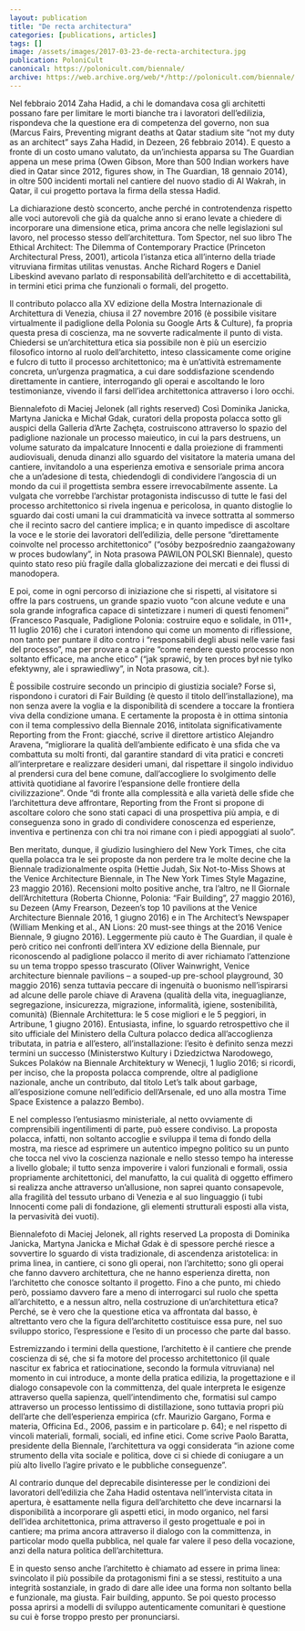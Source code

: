 ```yaml
---
layout: publication
title: "De recta architectura"
categories: [publications, articles]
tags: []
image: /assets/images/2017-03-23-de-recta-architectura.jpg
publication: PoloniCult
canonical: https://polonicult.com/biennale/
archive: https://web.archive.org/web/*/http://polonicult.com/biennale/
---
```


Nel febbraio 2014 Zaha Hadid, a chi le domandava cosa gli architetti possano fare per limitare le morti bianche tra i lavoratori dell’edilizia, rispondeva che la questione era di competenza del governo, non sua (Marcus Fairs, Preventing migrant deaths at Qatar stadium site “not my duty as an architect” says Zaha Hadid, in Dezeen, 26 febbraio 2014). E questo a fronte di un costo umano valutato, da un’inchiesta apparsa su The Guardian appena un mese prima (Owen Gibson, More than 500 Indian workers have died in Qatar since 2012, figures show, in The Guardian, 18 gennaio 2014), in oltre 500 incidenti mortali nel cantiere del nuovo stadio di Al Wakrah, in Qatar, il cui progetto portava la firma della stessa Hadid.

La dichiarazione destò sconcerto, anche perché in controtendenza rispetto alle voci autorevoli che già da qualche anno si erano levate a chiedere di incorporare una dimensione etica, prima ancora che nelle legislazioni sul lavoro, nel processo stesso dell’architettura. Tom Spector, nel suo libro The Ethical Architect: The Dilemma of Contemporary Practice (Princeton Architectural Press, 2001), articola l’istanza etica all’interno della triade vitruviana firmitas utilitas venustas. Anche Richard Rogers e Daniel Libeskind avevano parlato di responsabilità dell’architetto e di accettabilità, in termini etici prima che funzionali o formali, del progetto.

Il contributo polacco alla XV edizione della Mostra Internazionale di Architettura di Venezia, chiusa il 27 novembre 2016 (è possibile visitare virtualmente il padiglione della Polonia su Google Arts & Culture), fa propria questa presa di coscienza, ma ne sovverte radicalmente il punto di vista. Chiedersi se un’architettura etica sia possibile non è più un esercizio filosofico intorno al ruolo dell’architetto, inteso classicamente come origine e fulcro di tutto il processo architettonico; ma è un’attività estremamente concreta, un’urgenza pragmatica, a cui dare soddisfazione scendendo direttamente in cantiere, interrogando gli operai e ascoltando le loro testimonianze, vivendo il farsi dell’idea architettonica attraverso i loro occhi.

Biennalefoto di Maciej Jelonek (all rights reserved)
Così Dominika Janicka, Martyna Janicka e Michał Gdak, curatori della proposta polacca sotto gli auspici della Galleria d’Arte Zachęta, costruiscono attraverso lo spazio del padiglione nazionale un processo maieutico, in cui la pars destruens, un volume saturato da impalcature Innocenti e dalla proiezione di frammenti audiovisuali, denuda dinanzi allo sguardo del visitatore la materia umana del cantiere, invitandolo a una esperienza emotiva e sensoriale prima ancora che a un’adesione di testa, chiedendogli di condividere l’angoscia di un mondo da cui il progettista sembra essere irrevocabilmente assente. La vulgata che vorrebbe l’archistar protagonista indiscusso di tutte le fasi del processo architettonico si rivela ingenua e pericolosa, in quanto distoglie lo sguardo dai costi umani la cui drammaticità va invece sottratta al sommerso che il recinto sacro del cantiere implica; e in quanto impedisce di ascoltare la voce e le storie dei lavoratori dell’edilizia, delle persone “direttamente coinvolte nel processo architettonico” (“osóby bezpośrednio zaangażowany w proces budowlany”, in Nota prasowa PAWILON POLSKI Biennale), questo quinto stato reso più fragile dalla globalizzazione dei mercati e dei flussi di manodopera.

E poi, come in ogni percorso di iniziazione che si rispetti, al visitatore si offre la pars costruens, un grande spazio vuoto “con alcune vedute e una sola grande infografica capace di sintetizzare i numeri di questi fenomeni” (Francesco Pasquale, Padiglione Polonia: costruire equo e solidale, in 011+, 11 luglio 2016) che i curatori intendono qui come un momento di riflessione, non tanto per puntare il dito contro i “responsabili degli abusi nelle varie fasi del processo”, ma per provare a capire “come rendere questo processo non soltanto efficace, ma anche etico” (“jak sprawić, by ten proces był nie tylko efektywny, ale i sprawiedliwy”, in Nota prasowa, cit.).

È possibile costruire secondo un principio di giustizia sociale? Forse sì, rispondono i curatori di Fair Building (è questo il titolo dell’installazione), ma non senza avere la voglia e la disponibilità di scendere a toccare la frontiera viva della condizione umana. E certamente la proposta è in ottima sintonia con il tema complessivo della Biennale 2016, intitolata significativamente Reporting from the Front: giacché, scrive il direttore artistico Alejandro Aravena, “migliorare la qualità dell’ambiente edificato è una sfida che va combattuta su molti fronti, dal garantire standard di vita pratici e concreti all’interpretare e realizzare desideri umani, dal rispettare il singolo individuo al prendersi cura del bene comune, dall’accogliere lo svolgimento delle attività quotidiane al favorire l’espansione delle frontiere della civilizzazione”. Onde “di fronte alla complessità e alla varietà delle sfide che l’architettura deve affrontare, Reporting from the Front si propone di ascoltare coloro che sono stati capaci di una prospettiva più ampia, e di conseguenza sono in grado di condividere conoscenza ed esperienze, inventiva e pertinenza con chi tra noi rimane con i piedi appoggiati al suolo”.

Ben meritato, dunque, il giudizio lusinghiero del New York Times, che cita quella polacca tra le sei proposte da non perdere tra le molte decine che la Biennale tradizionalmente ospita (Hettie Judah, Six Not-to-Miss Shows at the Venice Architecture Biennale, in The New York Times Style Magazine, 23 maggio 2016). Recensioni molto positive anche, tra l’altro, ne Il Giornale dell’Architettura (Roberta Chionne, Polonia: “Fair Building”, 27 maggio 2016), su Dezeen (Amy Frearson, Dezeen’s top 10 pavilions at the Venice Architecture Biennale 2016, 1 giugno 2016) e in The Architect’s Newspaper (William Menking et al., AN Lions: 20 must-see things at the 2016 Venice Biennale, 9 giugno 2016). Leggermente più cauto è The Guardian, il quale è però critico nei confronti dell’intera XV edizione della Biennale, pur riconoscendo al padiglione polacco il merito di aver richiamato l’attenzione su un tema troppo spesso trascurato (Oliver Wainwright, Venice architecture biennale pavilions – a souped-up pre-school playground, 30 maggio 2016) senza tuttavia peccare di ingenuità o buonismo nell’ispirarsi ad alcune delle parole chiave di Aravena (qualità della vita, ineguaglianze, segregazione, insicurezza, migrazione, informalità, igiene, sostenibilità, comunità) (Biennale Architettura: le 5 cose migliori e le 5 peggiori, in Artribune, 1 giugno 2016). Entusiasta, infine, lo sguardo retrospettivo che il sito ufficiale del Ministero della Cultura polacco dedica all’accoglienza tributata, in patria e all’estero, all’installazione: l’esito è definito senza mezzi termini un successo (Ministerstwo Kultury i Dziedzictwa Narodowego, Sukces Polaków na Biennale Architektury w Wenecji, 1 luglio 2016; si ricordi, per inciso, che la proposta polacca comprende, oltre al padiglione nazionale, anche un contributo, dal titolo Let’s talk about garbage, all’esposizione comune nell’edificio dell’Arsenale, ed uno alla mostra Time Space Existence a palazzo Bembo).

E nel complesso l’entusiasmo ministeriale, al netto ovviamente di comprensibili ingentilimenti di parte, può essere condiviso. La proposta polacca, infatti, non soltanto accoglie e sviluppa il tema di fondo della mostra, ma riesce ad esprimere un autentico impegno politico su un punto che tocca nel vivo la coscienza nazionale e nello stesso tempo ha interesse a livello globale; il tutto senza impoverire i valori funzionali e formali, ossia propriamente architettonici, del manufatto, la cui qualità di oggetto effimero si realizza anche attraverso un’allusione, non saprei quanto consapevole, alla fragilità del tessuto urbano di Venezia e al suo linguaggio (i tubi Innocenti come pali di fondazione, gli elementi strutturali esposti alla vista, la pervasività dei vuoti).

Biennalefoto di Maciej Jelonek, all rights reserved
La proposta di Dominika Janicka, Martyna Janicka e Michał Gdak è di spessore perché riesce a sovvertire lo sguardo di vista tradizionale, di ascendenza aristotelica: in prima linea, in cantiere, ci sono gli operai, non l’architetto; sono gli operai che fanno davvero architettura, che ne hanno esperienza diretta, non l’architetto che conosce soltanto il progetto. Fino a che punto, mi chiedo però, possiamo davvero fare a meno di interrogarci sul ruolo che spetta all’architetto, e a nessun altro, nella costruzione di un’architettura etica? Perché, se è vero che la questione etica va affrontata dal basso, è altrettanto vero che la figura dell’architetto costituisce essa pure, nel suo sviluppo storico, l’espressione e l’esito di un processo che parte dal basso.

Estremizzando i termini della questione, l’architetto è il cantiere che prende coscienza di sé, che si fa motore del processo architettonico (il quale nascitur ex fabrica et ratiocinatione, secondo la formula vitruviana) nel momento in cui introduce, a monte della pratica edilizia, la progettazione e il dialogo consapevole con la committenza, del quale interpreta le esigenze attraverso quella sapienza, quell’intendimento che, formatisi sul campo attraverso un processo lentissimo di distillazione, sono tuttavia propri più dell’arte che dell’esperienza empirica (cfr. Maurizio Gargano, Forma e materia, Officina Ed., 2006, passim e in particolare p. 64); e nel rispetto di vincoli materiali, formali, sociali, ed infine etici. Come scrive Paolo Baratta, presidente della Biennale, l’architettura va oggi considerata “in azione come strumento della vita sociale e politica, dove ci si chiede di coniugare a un più alto livello l’agire privato e le pubbliche conseguenze”.

Al contrario dunque del deprecabile disinteresse per le condizioni dei lavoratori dell’edilizia che Zaha Hadid ostentava nell’intervista citata in apertura, è esattamente nella figura dell’architetto che deve incarnarsi la disponibilità a incorporare gli aspetti etici, in modo organico, nel farsi dell’idea architettonica, prima attraverso il gesto progettuale e poi in cantiere; ma prima ancora attraverso il dialogo con la committenza, in particolar modo quella pubblica, nel quale far valere il peso della vocazione, anzi della natura politica dell’architettura.

E in questo senso anche l’architetto è chiamato ad essere in prima linea: svincolato il più possibile da protagonismi fini a se stessi, restituito a una integrità sostanziale, in grado di dare alle idee una forma non soltanto bella e funzionale, ma giusta. Fair building, appunto. Se poi questo processo possa aprirsi a modelli di sviluppo autenticamente comunitari è questione su cui è forse troppo presto per pronunciarsi.
